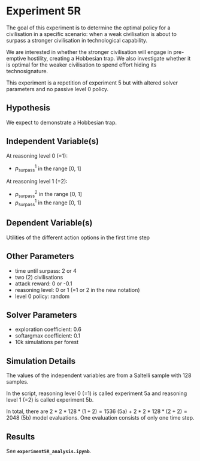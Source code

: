 # Experiment 5R

The goal of this experiment is to determine the optimal policy for a civilisation in a specific scenario: when a weak civilisation is about to surpass a stronger civilisation in technological capability.

We are interested in whether the stronger civilisation will engage in pre-emptive hostility, creating a Hobbesian trap. We also investigate whether it is optimal for the weaker civilisation to spend effort hiding its technosignature.

This experiment is a repetition of experiment 5 but with altered solver parameters and no passive level 0 policy.

## Hypothesis

We expect to demonstrate a Hobbesian trap.

## Independent Variable(s)

At reasoning level 0 (=1):
- $p_\text{surpass}^1$ in the range [0, 1]

At reasoning level 1 (=2):
- $p_\text{surpass}^2$ in the range [0, 1]
- $p_\text{surpass}^1$ in the range [0, 1]

## Dependent Variable(s)

Utilities of the different action options in the first time step

## Other Parameters

- time until surpass: 2 or 4
- two (2) civilisations
- attack reward: 0 or -0.1
- reasoning level: 0 or 1 (=1 or 2 in the new notation)
- level 0 policy: random

## Solver Parameters

- exploration coefficient: 0.6
- softargmax coefficient: 0.1
- 10k simulations per forest

## Simulation Details

The values of the independent variables are from a Saltelli sample with 128 samples.

In the script, reasoning level 0 (=1) is called experiment 5a and reasoning level 1 (=2) is called experiment 5b.

In total, there are $2 * 2 * 128 * (1 + 2) = 1536$ (5a) + $2 * 2 * 128 * (2 + 2) = 2048$ (5b) model evaluations. One evaluation consists of only one time step.

## Results

See **`experiment5R_analysis.ipynb`**.
